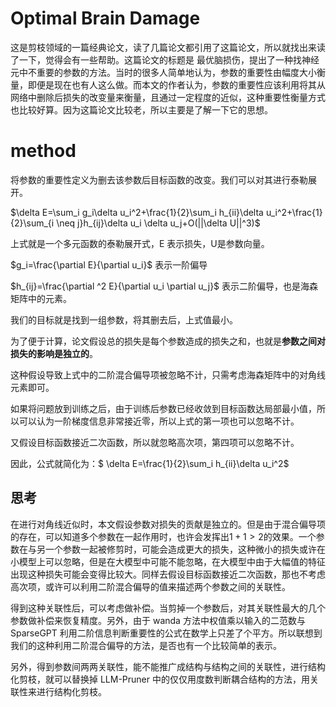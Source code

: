 # Optimal Brain Damage

这是剪枝领域的一篇经典论文，读了几篇论文都引用了这篇论文，所以就找出来读了一下，觉得会有一些帮助。这篇论文的标题是 最优脑损伤，提出了一种找神经元中不重要的参数的方法。当时的很多人简单地认为，参数的重要性由幅度大小衡量，即便是现在也有人这么做。而本文的作者认为，参数的重要性应该利用将其从网络中删除后损失的改变量来衡量，且通过一定程度的近似，这种重要性衡量方式也比较好算。因为这篇论文比较老，所以主要是了解一下它的思想。

# method

将参数的重要性定义为删去该参数后目标函数的改变。我们可以对其进行泰勒展开。

$\delta E=\sum_i g_i\delta u_i^2+\frac{1}{2}\sum_i h_{ii}\delta u_i^2+\frac{1}{2}\sum_{i \neq j}h_{ij}\delta u_i \delta u_j+O(||\delta U||^3)$

上式就是一个多元函数的泰勒展开式，E 表示损失，U是参数向量。

$g_i=\frac{\partial E}{\partial u_i}$ 表示一阶偏导

$h_{ij}=\frac{\partial ^2 E}{\partial u_i \partial u_j}$ 表示二阶偏导，也是海森矩阵中的元素。

我们的目标就是找到一组参数，将其删去后，上式值最小。

为了便于计算，论文假设总的损失是每个参数造成的损失之和，也就是**参数之间对损失的影响是独立的**。

这种假设导致上式中的二阶混合偏导项被忽略不计，只需考虑海森矩阵中的对角线元素即可。

如果将问题放到训练之后，由于训练后参数已经收敛到目标函数达局部最小值，所以可以认为一阶梯度信息非常接近零，所以上式的第一项也可以忽略不计。

又假设目标函数接近二次函数，所以就忽略高次项，第四项可以忽略不计。

因此，公式就简化为：$ \delta E=\frac{1}{2}\sum_i h_{ii}\delta u_i^2$

## 思考

在进行对角线近似时，本文假设参数对损失的贡献是独立的。但是由于混合偏导项的存在，可以知道多个参数在一起作用时，也许会发挥出$1+1>2$的效果。一个参数在与另一个参数一起被修剪时，可能会造成更大的损失，这种微小的损失或许在小模型上可以忽略，但是在大模型中可能不能忽略，在大模型中由于大幅值的特征出现这种损失可能会变得比较大。同样去假设目标函数接近二次函数，那也不考虑高次项，或许可以利用二阶混合偏导的值来描述两个参数之间的关联性。

得到这种关联性后，可以考虑做补偿。当剪掉一个参数后，对其关联性最大的几个参数做补偿来恢复精度。另外，由于 wanda 方法中权值乘以输入的二范数与 SparseGPT 利用二阶信息判断重要性的公式在数学上只差了个平方。所以联想到我们的这种利用二阶混合偏导的方法，是否也有一个比较简单的表示。

另外，得到参数间两两关联性，能不能推广成结构与结构之间的关联性，进行结构化剪枝，就可以替换掉 LLM-Pruner 中的仅仅用度数判断耦合结构的方法，用关联性来进行结构化剪枝。



